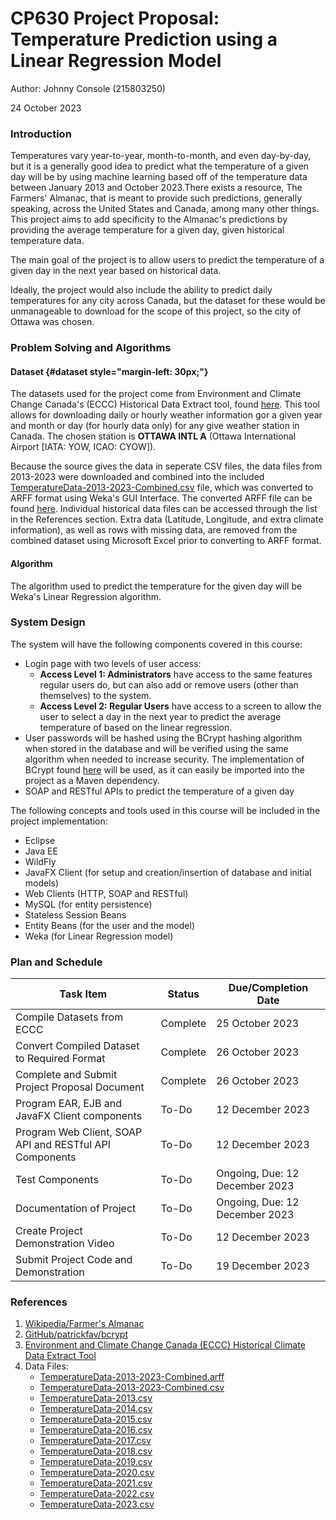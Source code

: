 # CP630 Project Proposal: Temperature Prediction using a Linear Regression Model

Author: Johnny Console (215803250)

24 October 2023

### Introduction

Temperatures vary year-to-year, month-to-month, and even day-by-day, but
it is a generally good idea to predict what the temperature of a given
day will be by using machine learning based off of the temperature data
between January 2013 and October 2023.There exists a resource, The
Farmers' Almanac, that is meant to provide such predictions, generally
speaking, across the United States and Canada, among many other things.
This project aims to add specificity to the Almanac's predictions by
providing the average temperature for a given day, given historical
temperature data.

The main goal of the project is to allow users to predict the
temperature of a given day in the next year based on historical data.

Ideally, the project would also include the ability to predict daily
temperatures for any city across Canada, but the dataset for these would
be unmanageable to download for the scope of this project, so the city
of Ottawa was chosen.

### Problem Solving and Algorithms

#### Dataset {#dataset style="margin-left: 30px;"}

The datasets used for the project come from Environment and Climate
Change Canada\'s (ECCC) Historical Data Extract tool, found
[here](https://climate.weather.gc.ca/historical_data/search_historic_data_e.html).
This tool allows for downloading daily or hourly weather information gor
a given year and month or day (for hourly data only) for any give
weather station in Canada. The chosen station is **OTTAWA INTL A**
(Ottawa International Airport \[IATA: YOW, ICAO: CYOW\]).

Because the source gives the data in seperate CSV files, the data files
from 2013-2023 were downloaded and combined into the included
[TemperatureData-2013-2023-Combined.csv](Proposal/files/TemperatureData-2013-2023-Combined.csv)
file, which was converted to ARFF format using Weka\'s GUI Interface.
The converted ARFF file can be found
[here](Proposal/files/TemperatureData-2013-2023-Combined.arff). Individual
historical data files can be accessed through the list in the References
section. Extra data (Latitude, Longitude, and extra climate
information), as well as rows with missing data, are removed from the
combined dataset using Microsoft Excel prior to converting to ARFF
format.

#### Algorithm

The algorithm used to predict the temperature for the given day will be
Weka\'s Linear Regression algorithm.

### System Design

The system will have the following components covered in this course:

-   Login page with two levels of user access:
    -   **Access Level 1: Administrators** have access to the same
        features regular users do, but can also add or remove users
        (other than themselves) to the system.
    -   **Access Level 2: Regular Users** have access to a screen to
        allow the user to select a day in the next year to predict the
        average temperature of based on the linear regression.
-   User passwords will be hashed using the BCrypt hashing algorithm
    when stored in the database and will be verified using the same
    algorithm when needed to increase security. The implementation of
    BCrypt found [here](https://github.com/patrickfav/bcrypt) will be
    used, as it can easily be imported into the project as a Maven
    dependency.
-   SOAP and RESTful APIs to predict the temperature of a given day

The following concepts and tools used in this course will be included in
the project implementation:

-   Eclipse
-   Java EE
-   WildFly
-   JavaFX Client (for setup and creation/insertion of database and
    initial models)
-   Web Clients (HTTP, SOAP and RESTful)
-   MySQL (for entity persistence)
-   Stateless Session Beans
-   Entity Beans (for the user and the model)
-   Weka (for Linear Regression model)

### Plan and Schedule

  | Task Item                                                 | Status     | Due/Completion Date
  | --------------------------------------------------------- | ---------- | --------------------------------
  | Compile Datasets from ECCC                                | Complete   | 25 October 2023
  | Convert Compiled Dataset to Required Format               | Complete   | 26 October 2023
  | Complete and Submit Project Proposal Document             | Complete   | 26 October 2023
  | Program EAR, EJB and JavaFX Client components             | To-Do      | 12 December 2023
  | Program Web Client, SOAP API and RESTful API Components   | To-Do      | 12 December 2023
  | Test Components                                           | To-Do      | Ongoing, Due: 12 December 2023
  | Documentation of Project                                  | To-Do      | Ongoing, Due: 12 December 2023
  | Create Project Demonstration Video                        | To-Do      | 12 December 2023
  | Submit Project Code and Demonstration                     | To-Do      | 19 December 2023

### References

1.  [Wikipedia/Farmer's
    Almanac](https://en.wikipedia.org/wiki/Farmers%27_Almanac)
2.  [GitHub/patrickfav/bcrypt](https://github.com/patrickfav/bcrypt)
3.  [Environment and Climate Change Canada (ECCC) Historical Climate
    Data Extract
    Tool](https://climate.weather.gc.ca/historical_data/search_historic_data_e.html)
4.  Data Files:
    -   [TemperatureData-2013-2023-Combined.arff](Proposal/files/TemperatureData-2013-2023-Combined.arff)
    -   [TemperatureData-2013-2023-Combined.csv](Proposal/files/TemperatureData-2013-2023-Combined.csv)
    -   [TemperatureData-2013.csv](Proposal/files/TemperatureData-2013.csv)
    -   [TemperatureData-2014.csv](Proposal/files/TemperatureData-2014.csv)
    -   [TemperatureData-2015.csv](Proposal/files/TemperatureData-2015.csv)
    -   [TemperatureData-2016.csv](Proposal/files/TemperatureData-2016.csv)
    -   [TemperatureData-2017.csv](Proposal/files/TemperatureData-2017.csv)
    -   [TemperatureData-2018.csv](Proposal/files/TemperatureData-2018.csv)
    -   [TemperatureData-2019.csv](Proposal/files/TemperatureData-2019.csv)
    -   [TemperatureData-2020.csv](Proposal/files/TemperatureData-2020.csv)
    -   [TemperatureData-2021.csv](Proposal/files/TemperatureData-2021.csv)
    -   [TemperatureData-2022.csv](Proposal/files/TemperatureData-2022.csv)
    -   [TemperatureData-2023.csv](Proposal/files/TemperatureData-2023.csv)
	
